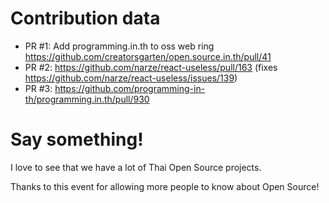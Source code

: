 # Contribution data

- PR #1: Add programming.in.th to oss web ring https://github.com/creatorsgarten/open.source.in.th/pull/41
- PR #2: https://github.com/narze/react-useless/pull/163 (fixes https://github.com/narze/react-useless/issues/139)
- PR #3: https://github.com/programming-in-th/programming.in.th/pull/930

# Say something!

I love to see that we have a lot of Thai Open Source projects.

Thanks to this event for allowing more people to know about Open Source!
